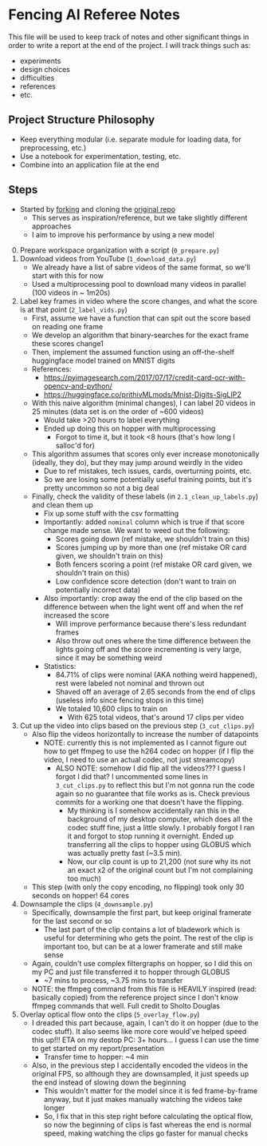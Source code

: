 # Fencing AI Referee Notes

This file will be used to keep track of notes and other significant things in order to write a report at the end of the project.
I will track things such as:
* experiments
* design choices
* difficulties
* references
* etc.

## Project Structure Philosophy
* Keep everything modular (i.e. separate module for loading data, for preprocessing, etc.)
* Use a notebook for experimentation, testing, etc.
* Combine into an application file at the end

## Steps
* Started by [forking](https://github.com/Nick0915/FencingAIRef) and cloning the [original repo](https://github.com/sholtodouglas/fencing-AI)
  * This serves as inspiration/reference, but we take slightly different approaches
  * I aim to improve his performance by using a new model

0) Prepare workspace organization with a script (`0_prepare.py`)
1) Download videos from YouTube (`1_download_data.py`)
    * We already have a list of sabre videos of the same format, so we'll start with this for now
    * Used a multiprocessing pool to download many videos in parallel (100 videos in ~ 1m20s)
2) Label key frames in video where the score changes, and what the score is at that point (`2_label_vids.py`)
    * First, assume we have a function that can spit out the score based on reading one frame
    * We develop an algorithm that binary-searches for the exact frame these scores change1
    * Then, implement the assumed function using an off-the-shelf huggingface model trained on MNIST digits
    * References:
      * https://pyimagesearch.com/2017/07/17/credit-card-ocr-with-opencv-and-python/
      * https://huggingface.co/prithivMLmods/Mnist-Digits-SigLIP2
    * With this naive algorithm (minimal changes), I can label 20 videos in 25 minutes (data set is on the order of ~600 videos)
      * Would take >20 hours to label everything
      * Ended up doing this on hopper with multiprocessing
        * Forgot to time it, but it took <8 hours (that's how long I salloc'd for)
    * This algorithm assumes that scores only ever increase monotonically (ideally, they do), but they may jump around weirdly in the video
      * Due to ref mistakes, tech issues, cards, overturning points, etc.
      * So we are losing some potentially useful training points, but it's pretty uncommon so not a big deal
    * Finally, check the validity of these labels (in `2.1_clean_up_labels.py`) and clean them up
      * Fix up some stuff with the csv formatting
      * Importantly: added `nominal` column which is true if that score change made sense. We want to weed out the following:
        * Scores going down (ref mistake, we shouldn't train on this)
        * Scores jumping up by more than one (ref mistake OR card given, we shouldn't train on this)
        * Both fencers scoring a point (ref mistake OR card given, we shouldn't train on this)
        * Low confidence score detection (don't want to train on potentially incorrect data)
      * Also importantly: crop away the end of the clip based on the difference between when the light went off and when the ref increased the score
        * Will improve performance because there's less redundant frames
        * Also throw out ones where the time difference between the lights going off and the score incrementing is very large, since it may be something weird
      * Statistics:
        * 84.71% of clips were nominal (AKA nothing weird happened), rest were labeled not nominal and thrown out
        * Shaved off an average of 2.65 seconds from the end of clips (useless info since fencing stops in this time)
        * We totaled 10,600 clips to train on
          * With 625 total videos, that's around 17 clips per video
3) Cut up the video into clips based on the previous step (`3_cut_clips.py`)
    * Also flip the videos horizontally to increase the number of datapoints
      * NOTE: currently this is not implemented as I cannot figure out how to get ffmpeg to use the h264 codec on hopper (if I flip the video, I need to use an actual codec, not just streamcopy)
        * ALSO NOTE: somehow I did flip all the videos??? I guess I forgot I did that?
          I uncommented some lines in `3_cut_clips.py` to reflect this but I'm not gonna run the code again so no guarantee that file works as is. Check previous commits for a working one that doesn't have the flipping.
          * My thinking is I somehow accidentally ran this in the background of my desktop computer, which does all the codec stuff fine, just a little slowly. I probably forgot I ran it and forgot to stop running it overnight. Ended up transferring all the clips to hopper using GLOBUS which was actually pretty fast (~3.5 min).
          * Now, our clip count is up to 21,200 (not sure why its not an exact x2 of the original count but I'm not complaining too much)
    * This step (with only the copy encoding, no flipping) took only 30 seconds on hopper! 64 cores
4) Downsample the clips (`4_downsample.py`)
    * Specifically, downsample the first part, but keep original framerate for the last second or so
      * The last part of the clip contains a lot of bladework which is useful for determining who gets the point.
      The rest of the clip is important too, but can be at a lower framerate and still make sense
    * Again, couldn't use complex filtergraphs on hopper, so I did this on my PC and just file transferred it to hopper through GLOBUS
      * ~7 mins to process, ~3.75 mins to transfer
    * NOTE: the ffmpeg command from this file is HEAVILY inspired (read: basically copied) from the reference project since I don't know ffmpeg commands that well. Full credit to Sholto Douglas
5) Overlay optical flow onto the clips (`5_overlay_flow.py`)
    * I dreaded this part because, again, I can't do it on hopper (due to the codec stuff).
      It also seems like more core would've helped speed this up!!!
      ETA on my destop PC: 3+ hours... I guess I can use the time to get started on my report/presentation
      * Transfer time to hopper: ~4 min
    * Also, in the previous step I accidentally encoded the videos in the original FPS, so although they are downsampled, it just speeds up the end instead of slowing down the beginning
      * This wouldn't matter for the model since it is fed frame-by-frame anyway, but it just makes manually watching the videos take longer
      * So, I fix that in this step right before calculating the optical flow, so now the beginning of clips is fast whereas the end is normal speed, making watching the clips go faster for manual checks